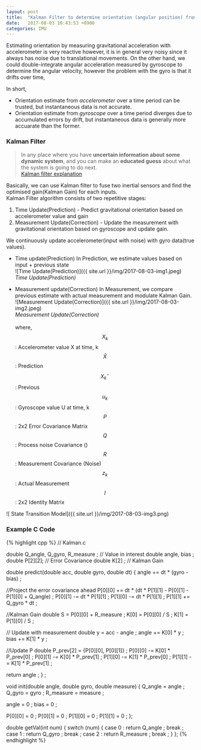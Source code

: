 ```yaml
---
layout: post
title:  "Kalman Filter to determine orientation (angular position) from 6 DOF IMU sensor"
date:   2017-08-03 10:43:53 +0900
categories: IMU
---
```

<script src="https://cdnjs.cloudflare.com/ajax/libs/mathjax/2.7.0/MathJax.js?config=TeX-AMS-MML_HTMLorMML" type="text/javascript"></script>

Estimating orientation by measuring gravitational acceleration with accelerometer is very reactive however, it is in general very noisy since it always has noise due to translational movements.
On the other hand, we could double-integrate angular acceleration measured by gyroscope to determine the angular velocity, however the problem with the gyro is that it drifts over time,

In short,
* Orientation estimate from *accelerometer* over a time period can be trusted, but instantaneous data is not accurate.
* Orientation estimate from *gyroscope* over a time period diverges due to accumulated errors by drift, but instantaneous data is generally more accuarate than the former.

### Kalman Filter
> In any place where you have **uncertain information about some dynamic system**, and you can make an **educated guess** about what the system is going to do next.<br>
[Kalman filter explanation](http://www.bzarg.com/p/how-a-kalman-filter-works-in-pictures/)

Basically, we can use Kalman filter to fuse two inertial sensors and find the optimised gain(Kalman Gain) for each inputs.<br>
Kalman Filter algorithm consists of two repetitive stages:

1. Time Update(Prediction) - Predict gravitational orientation based on accelerometer value and gain<br>
2. Measurement Update(Correction) - Update the measurement with gravitational orientation based on gyroscope and update gain.<br>

We continuously update accelerometer(input with noise) with gyro data(true values).


* Time update(Prediction)
In Prediction, we estimate values based on input + previous state<br>
![Time Update(Prediction)]({{ site.url }}/img/2017-08-03-img1.jpeg)<br>
*Time Update(Prediction)*

* Measurement update(Correction)
In Measurement, we compare previous estimate with actual measurement and modulate Kalman Gain.<br>
![Measurement Update(Correction)]({{ site.url }}/img/2017-08-03-img2.jpeg)<br>
*Measurement Update(Correction)*
<br><br>
where, <br>
$$ X_k $$         : Accelerometer value X at time, k<br>
$$    \hat{X} $$  : Prediction<br>
$$ X^-_k $$       : Previous
$$ u_k $$         : Gyroscope value U at time, k <br>
$$ P $$           : 2x2 Error Covariance Matrix<br>
$$ Q $$           : Process noise Covariance ()<br>
$$ R $$           : Measurement Covariance (Noise)<br>
$$ z_k $$         : Actual Measurement<br>
$$ I $$           : 2x2 Identity Matrix<br>

![ State Transition Model]({{ site.url }}/img/2017-08-03-img3.png)
<br>
### Example C Code
{% highlight cpp %}
// Kalman.c

double Q_angle, Q_gyro, R_measure ; // Value in interest
double angle, bias ;
double P[2][2]; // Error Covariance
double K[2] ; // Kalman Gain

double predict(double acc, double gyro, double dt) {
  angle += dt * (gyro - bias) ;

  //Project the error covariance ahead
  P[0][0] += dt * (dt * P[1][1] - P[0][1] - P[1][0] + Q_angle) ;
  P[0][1] -= dt * P[1][1] ;
  P[1][0] -= dt * P[1][1] ;
  P[1][1] += Q_gyro * dt ;

  //Kalman Gain
  double S = P[0][0] + R_measure ;
  K[0] = P[0][0] / S ;
  K[1] = P[1][0] / S ;

  // Update with measurement
  double y = acc - angle ;
  angle += K[0] * y ;
  bias += K[1] * y ;

  //Update P
  double P_prev[2] = {P[0][0], P[0][1]} ;
  P[0][0] -= K[0] * P_prev[0] ;
  P[0][1] -= K[0] * P_prev[1] ;
  P[1][0] -= K[1] * P_prev[0] ;
  P[1][1] -= K[1] * P_prev[1] ;

  return angle ;
} ;

void init(double angle, double gyro, double measure) {
  Q_angle = angle ;
  Q_gyro = gyro ;
  R_measure = measure ;

  angle = 0 ;
  bias = 0 ;

  P[0][0] = 0 ;
  P[0][1] = 0 ;
  P[1][0] = 0 ;
  P[1][1] = 0 ;
};

double getVal(int num) {
  switch (num) {
    case 0 :
      return Q_angle ;
      break ;
    case 1 :
      return Q_gyro ;
      break ;
    case 2 :
      return R_measure ;
      break ;
  }
};
{% endhighlight %}